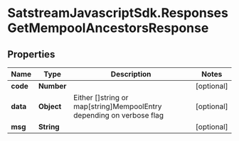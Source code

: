# SatstreamJavascriptSdk.ResponsesGetMempoolAncestorsResponse

## Properties
Name | Type | Description | Notes
------------ | ------------- | ------------- | -------------
**code** | **Number** |  | [optional] 
**data** | **Object** | Either []string or map[string]MempoolEntry depending on verbose flag | [optional] 
**msg** | **String** |  | [optional] 
